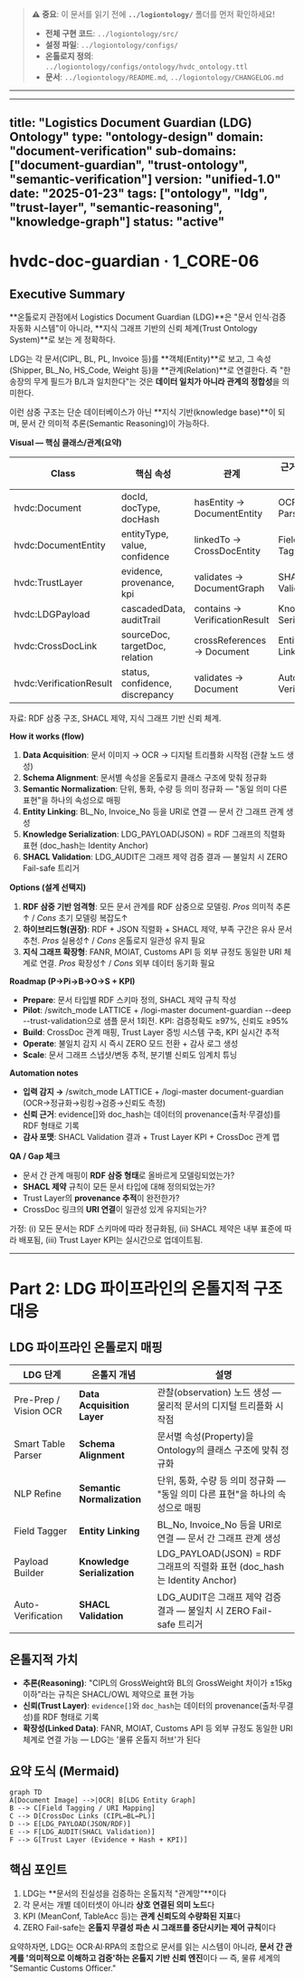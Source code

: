 ﻿> **⚠️ 중요**: 이 문서를 읽기 전에 **`../logiontology/`** 폴더를 먼저 확인하세요!
> - **전체 구현 코드**: `../logiontology/src/`
> - **설정 파일**: `../logiontology/configs/`
> - **온톨로지 정의**: `../logiontology/configs/ontology/hvdc_ontology.ttl`
> - **문서**: `../logiontology/README.md`, `../logiontology/CHANGELOG.md`

---

---
title: "Logistics Document Guardian (LDG) Ontology"
type: "ontology-design"
domain: "document-verification"
sub-domains: ["document-guardian", "trust-ontology", "semantic-verification"]
version: "unified-1.0"
date: "2025-01-23"
tags: ["ontology", "ldg", "trust-layer", "semantic-reasoning", "knowledge-graph"]
status: "active"
---

# hvdc-doc-guardian · 1_CORE-06

## Executive Summary

**온톨로지 관점에서 Logistics Document Guardian (LDG)**은 "문서 인식·검증 자동화 시스템"이 아니라, **지식 그래프 기반의 신뢰 체계(Trust Ontology System)**로 보는 게 정확하다.

LDG는 각 문서(CIPL, BL, PL, Invoice 등)를 **객체(Entity)**로 보고, 그 속성(Shipper, BL_No, HS_Code, Weight 등)을 **관계(Relation)**로 연결한다. 즉 "한 송장의 무게 필드가 B/L과 일치한다"는 것은 **데이터 일치가 아니라 관계의 정합성**을 의미한다.

이런 삼중 구조는 단순 데이터베이스가 아닌 **지식 기반(knowledge base)**이 되며, 문서 간 의미적 추론(Semantic Reasoning)이 가능하다.

**Visual — 핵심 클래스/관계(요약)**

| Class | 핵심 속성 | 관계 | 근거/조인 소스 | 결과 |
|-------|-----------|------|----------------|------|
| hvdc:Document | docId, docType, docHash | hasEntity → DocumentEntity | OCR/Table Parser | 상태, 정합성 |
| hvdc:DocumentEntity | entityType, value, confidence | linkedTo → CrossDocEntity | Field Tagger | URI 연결 |
| hvdc:TrustLayer | evidence, provenance, kpi | validates → DocumentGraph | SHACL Validation | PASS/FAIL |
| hvdc:LDGPayload | cascadedData, auditTrail | contains → VerificationResult | Knowledge Serialization | JSON/RDF |
| hvdc:CrossDocLink | sourceDoc, targetDoc, relation | crossReferences → Document | Entity Linking | 그래프 관계 |
| hvdc:VerificationResult | status, confidence, discrepancy | validates → Document | Auto-Verification | 검증 상태 |

자료: RDF 삼중 구조, SHACL 제약, 지식 그래프 기반 신뢰 체계.

**How it works (flow)**

1. **Data Acquisition**: 문서 이미지 → OCR → 디지털 트리플화 시작점 (관찰 노드 생성)
2. **Schema Alignment**: 문서별 속성을 온톨로지 클래스 구조에 맞춰 정규화
3. **Semantic Normalization**: 단위, 통화, 수량 등 의미 정규화 — "동일 의미 다른 표현"을 하나의 속성으로 매핑
4. **Entity Linking**: BL_No, Invoice_No 등을 URI로 연결 — 문서 간 그래프 관계 생성
5. **Knowledge Serialization**: LDG_PAYLOAD(JSON) = RDF 그래프의 직렬화 표현 (doc_hash는 Identity Anchor)
6. **SHACL Validation**: LDG_AUDIT은 그래프 제약 검증 결과 — 불일치 시 ZERO Fail-safe 트리거

**Options (설계 선택지)**

1. **RDF 삼중 기반 엄격형**: 모든 문서 관계를 RDF 삼중으로 모델링. *Pros* 의미적 추론↑ / *Cons* 초기 모델링 복잡도↑
2. **하이브리드형(권장)**: RDF + JSON 직렬화 + SHACL 제약, 부족 구간은 유사 문서 추천. *Pros* 실용성↑ / *Cons* 온톨로지 일관성 유지 필요
3. **지식 그래프 확장형**: FANR, MOIAT, Customs API 등 외부 규정도 동일한 URI 체계로 연결. *Pros* 확장성↑ / *Cons* 외부 데이터 동기화 필요

**Roadmap (P→Pi→B→O→S + KPI)**

- **Prepare**: 문서 타입별 RDF 스키마 정의, SHACL 제약 규칙 작성
- **Pilot**: /switch_mode LATTICE + /logi-master document-guardian --deep --trust-validation으로 샘플 문서 1회전. KPI: 검증정확도 ≥97%, 신뢰도 ≥95%
- **Build**: CrossDoc 관계 매핑, Trust Layer 증빙 시스템 구축, KPI 실시간 추적
- **Operate**: 불일치 감지 시 즉시 ZERO 모드 전환 + 감사 로그 생성
- **Scale**: 문서 그래프 스냅샷/변동 추적, 분기별 신뢰도 임계치 튜닝

**Automation notes**

- **입력 감지 →** /switch_mode LATTICE + /logi-master document-guardian (OCR→정규화→링킹→검증→신뢰도 측정)
- **신뢰 근거**: evidence[]와 doc_hash는 데이터의 provenance(출처·무결성)를 RDF 형태로 기록
- **감사 포맷**: SHACL Validation 결과 + Trust Layer KPI + CrossDoc 관계 맵

**QA / Gap 체크**

- 문서 간 관계 매핑이 **RDF 삼중 형태**로 올바르게 모델링되었는가?
- **SHACL 제약** 규칙이 모든 문서 타입에 대해 정의되었는가?
- Trust Layer의 **provenance 추적**이 완전한가?
- CrossDoc 링크의 **URI 연결**이 일관성 있게 유지되는가?

가정: (i) 모든 문서는 RDF 스키마에 따라 정규화됨, (ii) SHACL 제약은 내부 표준에 따라 배포됨, (iii) Trust Layer KPI는 실시간으로 업데이트됨.

---

# Part 2: LDG 파이프라인의 온톨지적 구조 대응

## LDG 파이프라인 온톨로지 매핑

| LDG 단계 | 온톨지 개념 | 설명 |
|----------|-------------|------|
| Pre-Prep / Vision OCR | **Data Acquisition Layer** | 관찰(observation) 노드 생성 — 물리적 문서의 디지털 트리플화 시작점 |
| Smart Table Parser | **Schema Alignment** | 문서별 속성(Property)을 Ontology의 클래스 구조에 맞춰 정규화 |
| NLP Refine | **Semantic Normalization** | 단위, 통화, 수량 등 의미 정규화 — "동일 의미 다른 표현"을 하나의 속성으로 매핑 |
| Field Tagger | **Entity Linking** | BL_No, Invoice_No 등을 URI로 연결 — 문서 간 그래프 관계 생성 |
| Payload Builder | **Knowledge Serialization** | LDG_PAYLOAD(JSON) = RDF 그래프의 직렬화 표현 (doc_hash는 Identity Anchor) |
| Auto-Verification | **SHACL Validation** | LDG_AUDIT은 그래프 제약 검증 결과 — 불일치 시 ZERO Fail-safe 트리거 |

## 온톨지적 가치

* **추론(Reasoning)**: "CIPL의 GrossWeight와 BL의 GrossWeight 차이가 ±15kg 이하"라는 규칙은 SHACL/OWL 제약으로 표현 가능
* **신뢰(Trust Layer)**: `evidence[]`와 `doc_hash`는 데이터의 provenance(출처·무결성)를 RDF 형태로 기록
* **확장성(Linked Data)**: FANR, MOIAT, Customs API 등 외부 규정도 동일한 URI 체계로 연결 가능 — LDG는 '물류 온톨지 허브'가 된다

## 요약 도식 (Mermaid)

```mermaid
graph TD
A[Document Image] -->|OCR| B[LDG Entity Graph]
B --> C[Field Tagging / URI Mapping]
C --> D[CrossDoc Links (CIPL↔BL↔PL)]
D --> E[LDG_PAYLOAD(JSON/RDF)]
E --> F[LDG_AUDIT(SHACL Validation)]
F --> G[Trust Layer (Evidence + Hash + KPI)]
```

## 핵심 포인트

1. LDG는 **문서의 진실성을 검증하는 온톨지적 "관계망"**이다
2. 각 문서는 개별 데이터셋이 아니라 **상호 연결된 의미 노드**다
3. KPI (MeanConf, TableAcc 등)는 **관계 신뢰도의 수량화된 지표**다
4. ZERO Fail-safe는 **온톨지 무결성 파손 시 그래프를 중단시키는 제어 규칙**이다

요약하자면, LDG는 OCR·AI·RPA의 조합으로 문서를 읽는 시스템이 아니라, **문서 간 관계를 '의미적으로 이해하고 검증'하는 온톨지 기반 신뢰 엔진**이다 — 즉, 물류 세계의 "Semantic Customs Officer."
